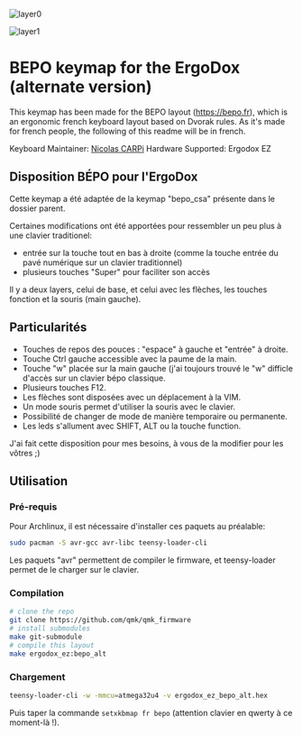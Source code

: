 ![layer0](https://i.imgur.com/vd4QLBf.png)

![layer1](https://i.imgur.com/eo101eD.png)

# BEPO keymap for the ErgoDox (alternate version)

This keymap has been made for the BEPO layout (https://bepo.fr), which is an ergonomic french keyboard layout based on Dvorak rules. As it's made for french people, the following of this readme will be in french.

Keyboard Maintainer: [Nicolas CARPi](https://github.com/NicolasCARPi)
Hardware Supported: Ergodox EZ

## Disposition BÉPO pour l'ErgoDox

Cette keymap a été adaptée de la keymap "bepo_csa" présente dans le dossier parent.

Certaines modifications ont été apportées pour ressembler un peu plus à une clavier traditionel:

* entrée sur la touche tout en bas à droite (comme la touche entrée du pavé numérique sur un clavier traditionnel)
* plusieurs touches "Super" pour faciliter son accès

Il y a deux layers, celui de base, et celui avec les flèches, les touches fonction et la souris (main gauche).

## Particularités

* Touches de repos des pouces : "espace" à gauche et "entrée" à droite.
* Touche Ctrl gauche accessible avec la paume de la main.
* Touche "w" placée sur la main gauche (j'ai toujours trouvé le "w" difficle d'accès sur un clavier bépo classique.
* Plusieurs touches F12.
* Les flèches sont disposées avec un déplacement à la VIM.
* Un mode souris permet d'utiliser la souris avec le clavier.
* Possibilité de changer de mode de manière temporaire ou permanente.
* Les leds s'allument avec SHIFT, ALT ou la touche function.

J'ai fait cette disposition pour mes besoins, à vous de la modifier pour les vôtres ;)

## Utilisation

### Pré-requis

Pour Archlinux, il est nécessaire d'installer ces paquets au préalable:

~~~bash
sudo pacman -S avr-gcc avr-libc teensy-loader-cli
~~~

Les paquets "avr" permettent de compiler le firmware, et teensy-loader permet de le charger sur le clavier.

### Compilation

~~~bash
# clone the repo
git clone https://github.com/qmk/qmk_firmware
# install submodules
make git-submodule
# compile this layout
make ergodox_ez:bepo_alt
~~~

### Chargement

~~~bash
teensy-loader-cli -w -mmcu=atmega32u4 -v ergodox_ez_bepo_alt.hex
~~~

Puis taper la commande `setxkbmap fr bepo` (attention clavier en qwerty à ce moment-là !).
